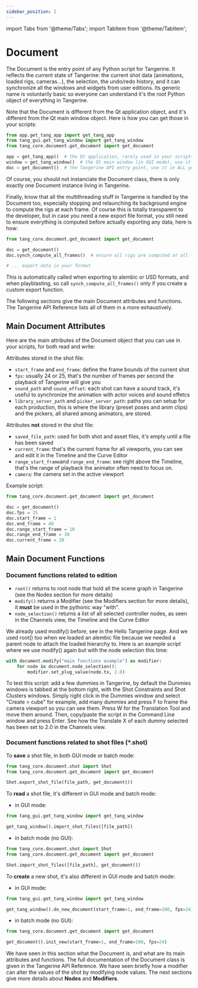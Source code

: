 ```yaml
---
sidebar_position: 2
---
```

import Tabs from '@theme/Tabs';
import TabItem from '@theme/TabItem';

# Document

The Document is the entry point of any Python script for Tangerine. It reflects the current state of Tangerine: the current shot data (animations, loaded rigs, cameras...), the selection, the undo/redo history, and it can synchronize all the windows and widgets from user editions. Its generic name is voluntarily basic so everyone can understand it's the root Python object of everything in Tangerine. 

Note that the Document is different from the Qt application object, and it's different from the Qt main window object.
Here is how you can get those in your scripts:

```python
from app.get_tang_app import get_tang_app
from tang_gui.get_tang_window import get_tang_window
from tang_core.document.get_document import get_document

app = get_tang_app()  # the Qt application, rarely used in your scripts
window = get_tang_window()  # the Qt main window (in GUI mode), use it to add custom menus/widgets
doc = get_document()  # the Tangerine API entry point, use it in ALL your scripts
```

Of course, you should not instanciate the Document class, there is only exactly one Document instance living in Tangerine.

Finally, know that all the multithreading stuff in Tangerine is handled by the Document too, especially stopping and relaunching its background engine to compute the rigs at each frame. Of course this is totally transparent to the developer, but in case you need a new export file format, you still need to ensure everything is computed before actually exporting any data, here is how:

```python
from tang_core.document.get_document import get_document

doc = get_document()
doc.synch_compute_all_frames()  # ensure all rigs are computed at all frames

# ... export data in your format
```

This is automatically called when exporting to alembic or USD formats, and when playblasting, so call `synch_compute_all_frames()` only if you create a custom export function.

The following sections give the main Document attributes and functions.
The Tangerine API Reference lists all of them in a more exhaustively.

## Main Document Attributes

Here are the main attributes of the Document object that you can use in your scripts, for both read and write:

Attributes stored in the shot file:
- `start_frame` and `end_frame`: define the frame bounds of the current shot
- `fps`: usually 24 or 25, that's the number of frames per second the playback of Tangerine will give you
- `sound_path` and `sound_offset`: each shot can have a sound track, it's useful to synchronize the animation with actor voices and sound effetcs
- `library_server_path` and `picker_server_path`: paths you can setup for each production, this is where the library (preset poses and anim clips) and the pickers, all shared among animators, are stored.

Attributes **not** stored in the shot file:
- `saved_file_path`: used for both shot and asset files, it's empty until a file has been saved
- `current_frame`: that's the current frame for all viewports, you can see and edit it in the Timeline and the Curve Editor 
- `range_start_frame`and `range_end_frame`: see right above the Timeline, that's the range of playback the animator often need to focus on.
- `camera`: the camera set in the active viewport

Example script:
```python
from tang_core.document.get_document import get_document

doc = get_document()
doc.fps = 25
doc.start_frame = 1
doc.end_frame = 40
doc.range_start_frame = 10
doc.range_end_frame = 30
doc.current_frame = 20
```

## Main Document Functions

### Document functions related to edition

- `root()` returns to root node that hold all the scene graph in Tangerine (see the Nodes section for more details)
- `modify()` returns a Modifier (see the Modifiers section for more details), it **must** be used in the pythonic way "with".
- `node_selection()` returns a list of all selected controller nodes, as seen in the Channels view, the Timeline and the Curve Editor

We already used modify() before, see in the Hello Tangerine page. And we used root() too when we loaded an alembic file because we needed a parent node to attach the loaded hierarchy to. Here is an example script where we use modify() again but with the node selection this time:

```python
with document.modify("main functions example") as modifier:
	for node in document.node_selection():
		modifier.set_plug_value(node.tx, 2.0)
```

To test this script: add a few dummies in Tangerine, by default the Dummies windows is tabbed at the bottom right, with the Shot Constraints and Shot Clusters windows. Simply right click in the Dummies window and select "Create > cube" for example, add many dummies and press F to frame the camera viewport so you can see them. Press W for the Translation Tool and move them around. Then, copy/paste the script in the Command Line window and press Enter. See how the Translate X of each dummy selected has been set to 2.0 in the Channels view.

### Document functions related to shot files (*.shot)

To **save** a shot file, in both GUI mode or batch mode:
```python
from tang_core.document.shot import Shot
from tang_core.document.get_document import get_document

Shot.export_shot_file(file_path, get_document())
```

To **read** a shot file, it's different in GUI mode and batch mode:

- in GUI mode:
```python
from tang_gui.get_tang_window import get_tang_window

get_tang_window().import_shot_files([file_path])
```

- in batch mode (no GUI):
```python
from tang_core.document.shot import Shot
from tang_core.document.get_document import get_document

Shot.import_shot_files([file_path], get_document())
```

To **create** a new shot, it's also different in GUI mode and batch mode:

- in GUI mode:
```python
from tang_gui.get_tang_window import get_tang_window

get_tang_window().do_new_document(start_frame=1, end_frame=100, fps=24)
```

- in batch mode (no GUI):
```python
from tang_core.document.get_document import get_document

get_document().init_new(start_frame=1, end_frame=100, fps=24)
```

We have seen in this section what the Document is, and what are its main attributes and functions. The full documentation of the Document class is given in the Tangerine API Reference.
We have seen briefly how a modifier can alter the values of the shot by modifying node values. The next sections give more details about **Nodes** and **Modifiers**.
